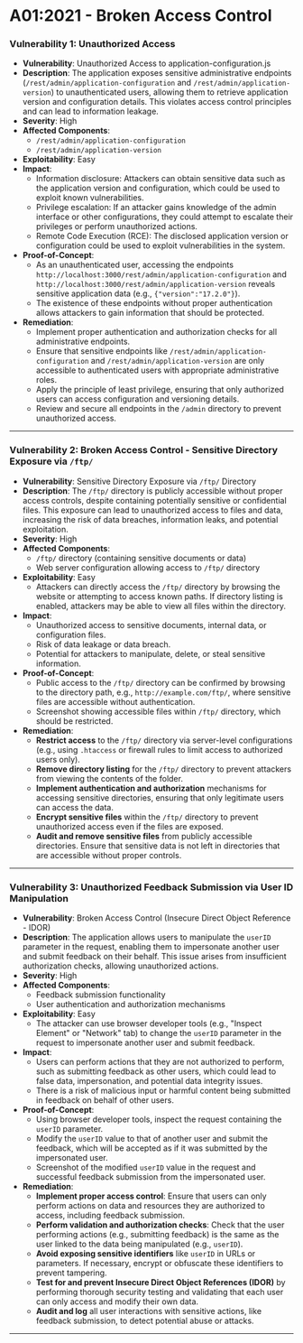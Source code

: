# A01:2021 - Broken Access Control

### Vulnerability 1: Unauthorized Access 

- **Vulnerability**: Unauthorized Access to application-configuration.js
- **Description**: The application exposes sensitive administrative endpoints (`/rest/admin/application-configuration` and `/rest/admin/application-version`) to unauthenticated users, allowing them to retrieve application version and configuration details. This violates access control principles and can lead to information leakage.
- **Severity**: High
- **Affected Components**: 
  - `/rest/admin/application-configuration`
  - `/rest/admin/application-version`
- **Exploitability**: Easy
- **Impact**: 
  - Information disclosure: Attackers can obtain sensitive data such as the application version and configuration, which could be used to exploit known vulnerabilities.
  - Privilege escalation: If an attacker gains knowledge of the admin interface or other configurations, they could attempt to escalate their privileges or perform unauthorized actions.
  - Remote Code Execution (RCE): The disclosed application version or configuration could be used to exploit vulnerabilities in the system.
- **Proof-of-Concept**: 
  - As an unauthenticated user, accessing the endpoints `http://localhost:3000/rest/admin/application-configuration` and `http://localhost:3000/rest/admin/application-version` reveals sensitive application data (e.g., `{"version":"17.2.0"}`). 
  - The existence of these endpoints without proper authentication allows attackers to gain information that should be protected.
- **Remediation**: 
  - Implement proper authentication and authorization checks for all administrative endpoints.
  - Ensure that sensitive endpoints like `/rest/admin/application-configuration` and `/rest/admin/application-version` are only accessible to authenticated users with appropriate administrative roles.
  - Apply the principle of least privilege, ensuring that only authorized users can access configuration and versioning details.
  - Review and secure all endpoints in the `/admin` directory to prevent unauthorized access.

---

### Vulnerability 2: Broken Access Control - Sensitive Directory Exposure via `/ftp/`

- **Vulnerability**: Sensitive Directory Exposure via `/ftp/` Directory
- **Description**: The `/ftp/` directory is publicly accessible without proper access controls, despite containing potentially sensitive or confidential files. This exposure can lead to unauthorized access to files and data, increasing the risk of data breaches, information leaks, and potential exploitation.
- **Severity**: High
- **Affected Components**: 
  - `/ftp/` directory (containing sensitive documents or data)
  - Web server configuration allowing access to `/ftp/` directory
- **Exploitability**: Easy
  - Attackers can directly access the `/ftp/` directory by browsing the website or attempting to access known paths. If directory listing is enabled, attackers may be able to view all files within the directory.
- **Impact**:
  - Unauthorized access to sensitive documents, internal data, or configuration files.
  - Risk of data leakage or data breach.
  - Potential for attackers to manipulate, delete, or steal sensitive information.
- **Proof-of-Concept**: 
  - Public access to the `/ftp/` directory can be confirmed by browsing to the directory path, e.g., `http://example.com/ftp/`, where sensitive files are accessible without authentication.
  - Screenshot showing accessible files within `/ftp/` directory, which should be restricted.
- **Remediation**:
  - **Restrict access** to the `/ftp/` directory via server-level configurations (e.g., using `.htaccess` or firewall rules to limit access to authorized users only).
  - **Remove directory listing** for the `/ftp/` directory to prevent attackers from viewing the contents of the folder.
  - **Implement authentication and authorization** mechanisms for accessing sensitive directories, ensuring that only legitimate users can access the data.
  - **Encrypt sensitive files** within the `/ftp/` directory to prevent unauthorized access even if the files are exposed.
  - **Audit and remove sensitive files** from publicly accessible directories. Ensure that sensitive data is not left in directories that are accessible without proper controls.


---

### Vulnerability 3: Unauthorized Feedback Submission via User ID Manipulation

- **Vulnerability**: Broken Access Control (Insecure Direct Object Reference - IDOR)
- **Description**: The application allows users to manipulate the `userID` parameter in the request, enabling them to impersonate another user and submit feedback on their behalf. This issue arises from insufficient authorization checks, allowing unauthorized actions.
- **Severity**: High
- **Affected Components**: 
  - Feedback submission functionality
  - User authentication and authorization mechanisms
- **Exploitability**: Easy
  - The attacker can use browser developer tools (e.g., "Inspect Element" or "Network" tab) to change the `userID` parameter in the request to impersonate another user and submit feedback.
- **Impact**:
  - Users can perform actions that they are not authorized to perform, such as submitting feedback as other users, which could lead to false data, impersonation, and potential data integrity issues.
  - There is a risk of malicious input or harmful content being submitted in feedback on behalf of other users.
- **Proof-of-Concept**: 
  - Using browser developer tools, inspect the request containing the `userID` parameter.
  - Modify the `userID` value to that of another user and submit the feedback, which will be accepted as if it was submitted by the impersonated user.
  - Screenshot of the modified `userID` value in the request and successful feedback submission from the impersonated user.
- **Remediation**:
  - **Implement proper access control**: Ensure that users can only perform actions on data and resources they are authorized to access, including feedback submission.
  - **Perform validation and authorization checks**: Check that the user performing actions (e.g., submitting feedback) is the same as the user linked to the data being manipulated (e.g., `userID`).
  - **Avoid exposing sensitive identifiers** like `userID` in URLs or parameters. If necessary, encrypt or obfuscate these identifiers to prevent tampering.
  - **Test for and prevent Insecure Direct Object References (IDOR)** by performing thorough security testing and validating that each user can only access and modify their own data.
  - **Audit and log** all user interactions with sensitive actions, like feedback submission, to detect potential abuse or attacks.


---
